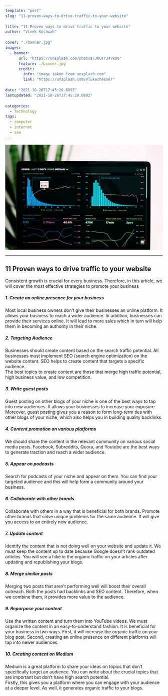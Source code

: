 ```yaml
---
template: "post"
slug: "11-proven-ways-to-drive-traffic-to-your-website"

title: "11 Proven ways to drive traffic to your website"
author: "Vivek Kushwah"

cover: "./banner.jpg"
images:
  - banner:
      url: "https://unsplash.com/photos/JKUTrJ4vK00"
      feature: ./banner.jpg
      credit:
        info: "image taken from unsplash.com"
        link: "https://unsplash.com/@lukechesser"

date: "2021-10-26T17:45:20.889Z"
lastupdated: "2021-10-26T17:45:20.889Z"

categories:
  - Technology
tags:
  - computer
  - internet
  - seo
---
```


![computer with website traffic graph](./banner.jpg)

---

## 11 Proven ways to drive traffic to your website

Consistent growth is crucial for every business. Therefore, in this article, we will cover the most effective strategies to promote your business

##### 1. Create an online presence for your business
Most local business owners don’t give their businesses an online platform. It allows your business to reach a wider audience. In addition, businesses can provide their services online. It will lead to more sales which in turn will help them in becoming an authority in their niche. 

##### 2. Targeting Audience
Businesses should create content based on the search traffic potential. All businesses must implement SEO (search engine optimization) on the website content. SEO helps to create content that targets a specific audience. <br/>
The best topics to create content are those that merge high traffic potential, high business value, and low competition.

##### 3. Write guest posts
Guest posting on other blogs of your niche is one of the best ways to tap into new audiences. It allows your businesses to increase your exposure. Moreover, guest posting gives you a reason to form long-term ties with other blogs of your niche, which also helps you in building quality backlinks.

##### 4. Content promotion on various platforms
We should share the content in the relevant community on various social media posts. Facebook, Subreddits, Quora, and Youtube are the best ways to generate traction and reach a wider audience. 

##### 5. Appear on podcasts
Search for podcasts of your niche and appear on them. You can find your targeted audience and this will help form a community around your business. 

##### 6. Collaborate with other brands
Collaborate with others in a way that is beneficial for both brands. Promote other brands that solve unique problems for the same audience. It will give you access to an entirely new audience.

##### 7. Update content
Identify the content that is not doing well on your website and update it. We must keep the content up to date because Google doesn’t rank outdated articles. You will see a hike in the organic traffic on your articles after updating and republishing your blogs. 

##### 8. Merge similar posts
Merging two posts that aren’t performing well will boost their overall outreach. Both the posts had backlinks and SEO content. Therefore, when we combine them, it provides more value to the audience. 

##### 9. Repurpose your content
Use the written content and turn them into YouTube videos. We must organize the content in an easy-to-understand fashion. It is beneficial for your business in two ways. First, it will increase the organic traffic on your blog post. Second, creating an online presence on different platforms will tap into newer audiences.

##### 10. Creating content on Medium
Medium is a great platform to share your ideas on topics that don’t specifically target an audience. You can write about the crucial topics that are important but don’t have high search potential. <br/>
Firstly, this gives you a platform where you can engage with your audience at a deeper level. As well, it generates organic traffic to your blogs.  
